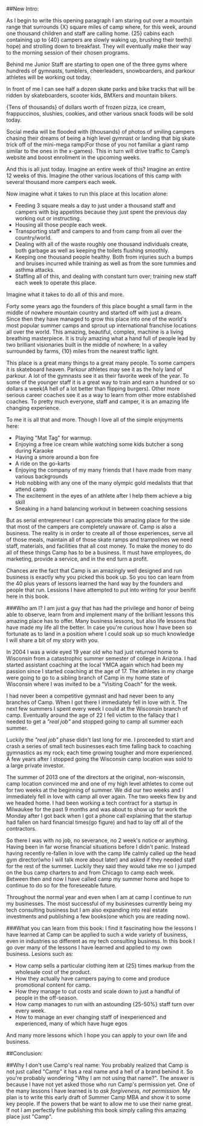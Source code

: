 ##New Intro:

As I begin to write this opening paragraph I am staring out over a mountain range that surrounds {X} square miles of camp where, for this week, around one thousand children and staff are calling home. {25} cabins each containing up to {40} campers are slowly waking up, brushing their teeth(I hope) and strolling down to breakfast. They will eventually make their way to the morning session of their chosen programs. 

Behind me Junior Staff are starting to open one of the three gyms where hundreds of gymnasts, tumblers, cheerleaders, snowboarders, and parkour athletes will be working out today.

In front of me I can see half a dozen skate parks and bike tracks that will be ridden by skateboarders, scooter kids, BMXers and mountain bikers.

{Tens of thousands} of dollars worth of frozen pizza, ice cream, frappuccinos, slushies, cookies, and other various snack foods will be sold today. 

Social media will be flooded with {thousands} of photos of smiling campers chasing their dreams of being a high level gymnast or landing that big skate trick off of the mini-mega ramp(For those of you not familiar a giant ramp similar to the ones in the x-games). This in turn will drive traffic to Camp’s website and boost enrollment in the upcoming weeks.

And this is all just today. Imagine an entire week of this? Imagine an entire 12 weeks of this. Imagine the other various locations of this camp with several thousand more campers each week. 

Now imagine what it takes to run this place at this location alone:

* Feeding 3 square meals a day to just under a thousand staff and campers with big appetites because they just spent the previous day working out or instructing. 
* Housing all those people each week.
* Transporting staff and campers to and from camp from all over the country/world.
* Dealing with all of the waste roughly one thousand individuals create, both garbage as well as keeping the toilets flushing smoothly.
* Keeping one thousand people healthy. Both from injuries such a bumps and bruises incurred while training as well as from the sore tummies and asthma attacks.
* Staffing all of this, and dealing with constant turn over; training new staff each week to operate this place.

Imagine what it takes to do all of this and more. 


Forty some years ago the founders of this place bought a small farm in the middle of nowhere mountain country and started off with just a dream. Since then they have managed to grow this place into one of the world's most popular summer camps and sprout up international franchise locations all over the world. This amazing, beautiful, complex, machine is a living breathing masterpiece. It is truly amazing what a hand full of people lead by two brilliant visionaries built in the middle of nowhere; In a valley surrounded by farms, {10} miles from the nearest traffic light.

This place is a great many things to a great many people. To some campers it is skateboard heaven. Parkour athletes may see it as the holy land of parkour. A lot of the gymnasts see it as their favorite week of the year. To some of the younger staff it is a great way to train and earn a hundred or so dollars a week(A hell of a lot better than flipping burgers). Other more serious career coaches see it as a way to learn from other more established coaches. To pretty much everyone, staff and camper, it is an amazing life changing experience.

To me it is all that and more. Though I love all of the simple enjoyments here:

* Playing "Mat Tag" for warmup.
* Enjoying a free ice cream while watching some kids butcher a song during Karaoke
* Having a smore around a bon fire
* A ride on the go-karts
* Enjoying the company of my many friends that I have made from many various backgrounds
* Hob nobbing with any one of the many olympic gold medalists that that attend camp
* The excitement in the eyes of an athlete after I help them achieve a big skill
* Sneaking in a hand balancing workout in between coaching sessions

But as serial entrepreneur I can appreciate this amazing place for the side that most of the campers are completely unaware of. Camp is also a business. The reality is in order to create all of those experiences, serve all of those meals, maintain all of those skate ramps and trampolines we need staff, materials, and facilities that all cost money. To make the money to do all of these things Camp has to be a business. It must have employees, do marketing, provide a service, and in the end turn a profit. 


Chances are the fact that Camp is an amazingly well designed and run business is exactly why you picked this book up. So you too can learn from the 40 plus years of lessons learned the hard way by the founders and people that run. Lessions I have attempted to put into writing for your benifit here in this book.



###Who am I?
I am just a guy that has had the privilege and honor of being able to observe, learn from and implement many of the brilliant lessons this amazing place has to offer. Many business lessons, but also life lessons that have made my life all the better. In case you're curious how I have been so fortunate as to land in a position where I could soak up so much knowledge I will share a bit of my story with you.

In 2004 I was a wide eyed 19 year old who had just returned home to Wisconsin from a catastrophic summer semester of college in Arizona. I had started assistant coaching at the local YMCA again which had been my passion since I started coaching at the age of 17. The athletes in my charge were going to go to a sibling branch of Camp in my home state of Wisconsin where I was invited to be a "Visiting Coach" for the week. 

I had never been a competitive gymnast and had never been to any branches of Camp. When I got there I immediately fell in love with it. The next few summers I spent every week I could at the Wisconsin branch of camp. Eventually around the age of 22 I fell victim to the fallacy that I needed to get a _"real job"_ and stopped going to camp all summer each summer. 


Luckily the _"real job"_ phase didn't last long for me. I proceeded to start and crash a series of small tech businesses each time falling back to coaching gymnastics as my rock; each time growing tougher and more experienced. A few years after I stopped going the Wisconsin camp location was sold to a large private investor.


The summer of 2013 one of the directors at the original, non-wisconsin, camp location convinced me and one of my high level athletes to come out for two weeks at the beginning of summer. We did our two weeks and I immediately fell in love with camp all over again. The two weeks flew by and we headed home. I had been working a tech contract for a startup in Milwaukee for the past 9 months and was about to show up for work the Monday after I got back when I got a phone call explaining that the startup had fallen on hard financial times(go figure) and had to lay off all of the contractors. 

So there I was with no job, no severance, no 2 week's notice or anything.  Having been in far worse financial situations before I didn't panic. Instead having recently re-fallen in love with the camp life calmly called up the head gym director(who I will talk more about later) and asked if they needed staff for the rest of the summer. Luckily they said they would take me so I jumped on the bus camp charters to and from Chicago to camp each week. Between then and now I have called camp my summer home and hope to continue to do so for the foreseeable future.


Throughout the normal year and even when I am at camp I continue to run my businesses. The most successful of my businesses currently being my tech consulting business but I am also expanding into real estate investments and publishing a few books(one which you are reading now). 

###What you can learn from this book:
I find it fascinating how the lessons I have learned at Camp can be applied to such a wide variety of business, even in industries so different as my tech consulting business. In this book I go over many of the lessons I have learned and applied to my own business. Lesions such as:

* How camp sells a particular clothing item at  {25} times markup from the wholesale cost of the product. 
* How they actually have campers paying to come and produce promotional content for camp. 
* How they manage to cut costs and scale down to just a handful of people in the off-season.
* How camp manages to run with an astounding {25-50%} staff turn over every week. 
* How to manage an ever changing staff of inexperienced and experienced, many of which have huge egos

And many more lessons which I hope you can apply to your own life and business.


##Conclusion:



##Why I don't use Camp's real name:
You probably realized that Camp is not just called "Camp" it has a real name and a hell of a brand behind it. So you're probably wondering "Why I am not using that name?". The answer is because I have not yet asked those who run Camp's permission yet. One of the many lessons I have learned is to _ask forgiveness, not permission_. My plan is to write this early draft of Summer Camp MBA and show it to some key people. If the powers that be want to allow me to use their name great. If not I am perfectly fine publishing this book simply calling this amazing place just "Camp".























